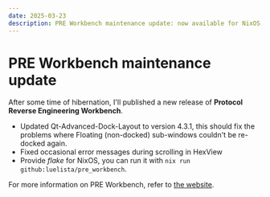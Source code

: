 ```yaml
---
date: 2025-03-23
description: PRE Workbench maintenance update: now available for NixOS; fixed bugs with Floating Dock Windows on Linux; fixed occasional error message while scrolling in HexView
---
```


# PRE Workbench maintenance update

After some time of hibernation, I'll published a new release of **Protocol Reverse Engineering Workbench**. 

* Updated Qt-Advanced-Dock-Layout to version 4.3.1, this should fix the problems where Floating (non-docked) sub-windows couldn't be re-docked again.
* Fixed occasional error messages during scrolling in HexView
* Provide *flake* for NixOS, you can run it with `nix run github:luelista/pre_workbench`.

For more information on PRE Workbench, refer to [the website](https://luelista.net/pre_workbench/).

